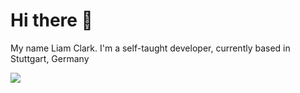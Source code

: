 # Hi there 👋

My name Liam Clark. I'm a self-taught developer, currently based in Stuttgart, Germany

![](https://github-readme-stats.vercel.app/api?username=clarkliam&theme=dark&hide_border=false&include_all_commits=false&count_private=true&rank_icon=github&hide=contribs&show_icons=true)
